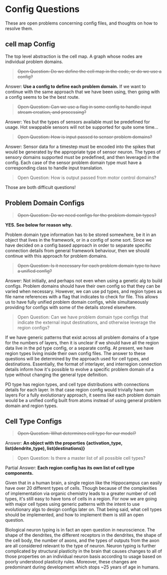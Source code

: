 # Config Questions

These are open problems concerning config files, and thoughts on how to resolve them.

## cell map Config

The top level abstraction is the cell map. A graph whose nodes are individual problem domains.

> ~~Open Question: Do we define the cell map in the code, or do we use a config?~~

Answer: **Use a config to define each problem domain.** If we want to continue with the same approach that we have been using, then going with a config seems to be the best route.

> ~~Open Question: Can we use a flag in some config to handle input stream creation, and processing?~~

Answer: Yes but the types of sensors available must be predefined for usage. Hot swappable sensors will not be supported for quite some time...

> ~~Open Question: How is input passed to sensor problem domains?~~

Answer: Sensor data for a timestep must be encoded into the spikes that would be generated by the appropriate type of sensor neuron. The types of sensory domains supported must be predefined, and then leveraged in the config. Each case of the sensor problem domain type must have a corresponding class to handle input translation.

> Open Question: How is output passed from motor control domains?

Those are both difficult questions!

## Problem Domain Configs

> ~~Open Question: Do we need configs for the problem domain types?~~

**YES. See below for reason why.**

Problem domain type information has to be stored somewhere, be it in an object that lives in the framework, or in a config of some sort. Since we have decided on a config based approach in order to separate specific connection details from general framework behaviour, then we should continue with this approach for problem domains.

> ~~Open Question: Is it necessary for each problem domain type to have a unified config?~~

Answer: Not initially, and perhaps not even when using a genetic alg to build configs. Problem domains should have their own config so that they can be varied when necessary. However, we can use pd types, and region types as file name references with a flag that indicates to check for file. This allows us to have fully unified problem domain configs, while simultaneously providing for configs with some of the details stored elsewhere.

> Open Question: Can we have problem domain type configs that indicate the external input destinations, and otherwise leverage the region configs?

If we have generic patterns that exist across all problem domains of a type for the numbers of layers, then it is unclear if we should have all the region data live in the pd type config, or a separate config. At present, we have region types living inside their own config files.
The answer to these questions will be determined by the approach used for cell types, and destinations. Essentially, the format of interlayer, and interregion connection details inform how it's possible to evolve a specific problem domain of a type without changing the general type definition.

PD type has region types, and cell type distributions with connections details for each layer. In that case region config would trivially have num layers
For a fully evolutionary approach, it seems like each problem domain would be a unified config built from atoms instead of using general problem domain and region types.

## Cell Type Configs

> ~~Open Question: What determines cell type for our model?~~

Answer: **An object with the properties {activation_type, list(dendrite_type), list(destinations)}**

> Open Question: Is there a master list of all possible cell types?

Partial Answer: **Each region config has its own list of cell type components.**

Given that in a human brain, a single region like the Hippocampus can easily have over 20 different types of cells. Though because of the complexities of implementation via organic chemistry leads to a greater number of cell types, it's still easy to have tons of cells in a region. For now we are going with major cell types using generic patterns with the intent to use evolutionary algs to design configs later on. That being said, what cell types should be implemented, and how to implement them is still an open question.

Biological neuron typing is in fact an open question in neuroscience. The shape of the dendrites, the different receptors in the dendrites, the shape of the cell body, the number of axons, and the types of outputs from the axon are all considered relevant to the type of neuron. Neuron typing is further complicated by structural plasticity in the brain that causes changes to all of those properties on an individual neuron basis according to usage based on poorly understood plasticity rules. Moreover, these changes are predominant during development which stops ~25 years of age in humans.